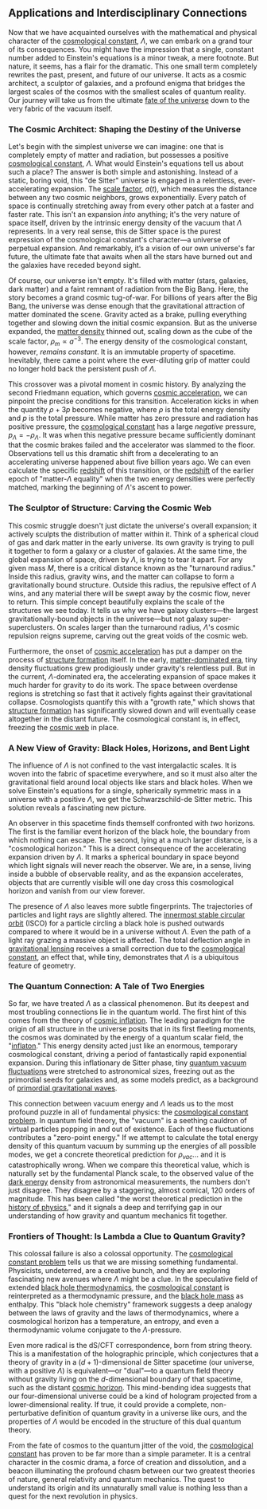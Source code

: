 ## Applications and Interdisciplinary Connections

Now that we have acquainted ourselves with the mathematical and physical character of the [cosmological constant](@article_id:158803), $\Lambda$, we can embark on a grand tour of its consequences. You might have the impression that a single, constant number added to Einstein's equations is a minor tweak, a mere footnote. But nature, it seems, has a flair for the dramatic. This one small term completely rewrites the past, present, and future of our universe. It acts as a cosmic architect, a sculptor of galaxies, and a profound enigma that bridges the largest scales of the cosmos with the smallest scales of quantum reality. Our journey will take us from the ultimate [fate of the universe](@article_id:158881) down to the very fabric of the vacuum itself.

### The Cosmic Architect: Shaping the Destiny of the Universe

Let's begin with the simplest universe we can imagine: one that is completely empty of matter and radiation, but possesses a positive [cosmological constant](@article_id:158803), $\Lambda$. What would Einstein's equations tell us about such a place? The answer is both simple and astonishing. Instead of a static, boring void, this "de Sitter" universe is engaged in a relentless, ever-accelerating expansion. The [scale factor](@article_id:157179), $a(t)$, which measures the distance between any two cosmic neighbors, grows exponentially. Every patch of space is continually stretching away from every other patch at a faster and faster rate. This isn't an expansion *into* anything; it's the very nature of space itself, driven by the intrinsic energy density of the vacuum that $\Lambda$ represents. In a very real sense, this de Sitter space is the purest expression of the cosmological constant's character—a universe of perpetual expansion. And remarkably, it’s a vision of our own universe's far future, the ultimate fate that awaits when all the stars have burned out and the galaxies have receded beyond sight.

Of course, our universe isn't empty. It's filled with matter (stars, galaxies, dark matter) and a faint remnant of radiation from the Big Bang. Here, the story becomes a grand cosmic tug-of-war. For billions of years after the Big Bang, the universe was dense enough that the gravitational attraction of matter dominated the scene. Gravity acted as a brake, pulling everything together and slowing down the initial cosmic expansion. But as the universe expanded, the [matter density](@article_id:262549) thinned out, scaling down as the cube of the scale factor, $\rho_m \propto a^{-3}$. The energy density of the cosmological constant, however, *remains constant*. It is an immutable property of spacetime. Inevitably, there came a point where the ever-diluting grip of matter could no longer hold back the persistent push of $\Lambda$.

This crossover was a pivotal moment in cosmic history. By analyzing the second Friedmann equation, which governs [cosmic acceleration](@article_id:161299), we can pinpoint the precise conditions for this transition. Acceleration kicks in when the quantity $\rho + 3p$ becomes negative, where $\rho$ is the total energy density and $p$ is the total pressure. While matter has zero pressure and radiation has positive pressure, the [cosmological constant](@article_id:158803) has a large *negative* pressure, $p_{\Lambda} = -\rho_{\Lambda}$. It was when this negative pressure became sufficiently dominant that the cosmic brakes failed and the accelerator was slammed to the floor. Observations tell us this dramatic shift from a decelerating to an accelerating universe happened about five billion years ago. We can even calculate the specific [redshift](@article_id:159451) of this transition, or the [redshift](@article_id:159451) of the earlier epoch of "matter-$\Lambda$ equality" when the two energy densities were perfectly matched, marking the beginning of $\Lambda$'s ascent to power.

### The Sculptor of Structure: Carving the Cosmic Web

This cosmic struggle doesn't just dictate the universe's overall expansion; it actively sculpts the distribution of matter within it. Think of a spherical cloud of gas and dark matter in the early universe. Its own gravity is trying to pull it together to form a galaxy or a cluster of galaxies. At the same time, the global expansion of space, driven by $\Lambda$, is trying to tear it apart. For any given mass $M$, there is a critical distance known as the "turnaround radius." Inside this radius, gravity wins, and the matter can collapse to form a gravitationally bound structure. Outside this radius, the repulsive effect of $\Lambda$ wins, and any material there will be swept away by the cosmic flow, never to return. This simple concept beautifully explains the scale of the structures we see today. It tells us why we have galaxy clusters—the largest gravitationally-bound objects in the universe—but not galaxy super-superclusters. On scales larger than the turnaround radius, $\Lambda$'s cosmic repulsion reigns supreme, carving out the great voids of the cosmic web.

Furthermore, the onset of [cosmic acceleration](@article_id:161299) has put a damper on the process of [structure formation](@article_id:157747) itself. In the early, [matter-dominated era](@article_id:271868), tiny density fluctuations grew prodigiously under gravity's relentless pull. But in the current, $\Lambda$-dominated era, the accelerating expansion of space makes it much harder for gravity to do its work. The space between overdense regions is stretching so fast that it actively fights against their gravitational collapse. Cosmologists quantify this with a "growth rate," which shows that [structure formation](@article_id:157747) has significantly slowed down and will eventually cease altogether in the distant future. The cosmological constant is, in effect, freezing the [cosmic web](@article_id:161548) in place.

### A New View of Gravity: Black Holes, Horizons, and Bent Light

The influence of $\Lambda$ is not confined to the vast intergalactic scales. It is woven into the fabric of spacetime everywhere, and so it must also alter the gravitational field around local objects like stars and black holes. When we solve Einstein's equations for a single, spherically symmetric mass in a universe with a positive $\Lambda$, we get the Schwarzschild-de Sitter metric. This solution reveals a fascinating new picture.

An observer in this spacetime finds themself confronted with *two* horizons. The first is the familiar event horizon of the black hole, the boundary from which nothing can escape. The second, lying at a much larger distance, is a "cosmological horizon." This is a direct consequence of the accelerating expansion driven by $\Lambda$. It marks a spherical boundary in space beyond which light signals will never reach the observer. We are, in a sense, living inside a bubble of observable reality, and as the expansion accelerates, objects that are currently visible will one day cross this cosmological horizon and vanish from our view forever.

The presence of $\Lambda$ also leaves more subtle fingerprints. The trajectories of particles and light rays are slightly altered. The [innermost stable circular orbit](@article_id:159706) (ISCO) for a particle circling a black hole is pushed outwards compared to where it would be in a universe without $\Lambda$. Even the path of a light ray grazing a massive object is affected. The total deflection angle in [gravitational lensing](@article_id:158506) receives a small correction due to the [cosmological constant](@article_id:158803), an effect that, while tiny, demonstrates that $\Lambda$ is a ubiquitous feature of geometry.

### The Quantum Connection: A Tale of Two Energies

So far, we have treated $\Lambda$ as a classical phenomenon. But its deepest and most troubling connections lie in the quantum world. The first hint of this comes from the theory of [cosmic inflation](@article_id:156104). The leading paradigm for the origin of all structure in the universe posits that in its first fleeting moments, the cosmos was dominated by the energy of a quantum scalar field, the "[inflaton](@article_id:161669)." This energy density acted just like an enormous, temporary cosmological constant, driving a period of fantastically rapid exponential expansion. During this inflationary de Sitter phase, tiny [quantum vacuum fluctuations](@article_id:141088) were stretched to astronomical sizes, freezing out as the primordial seeds for galaxies and, as some models predict, as a background of [primordial gravitational waves](@article_id:160586).

This connection between vacuum energy and $\Lambda$ leads us to the most profound puzzle in all of fundamental physics: the [cosmological constant problem](@article_id:154468). In quantum field theory, the "vacuum" is a seething cauldron of virtual particles popping in and out of existence. Each of these fluctuations contributes a "zero-point energy." If we attempt to calculate the total energy density of this quantum vacuum by summing up the energies of all possible modes, we get a concrete theoretical prediction for $\rho_{vac}$... and it is catastrophically wrong. When we compare this theoretical value, which is naturally set by the fundamental Planck scale, to the observed value of the [dark energy](@article_id:160629) density from astronomical measurements, the numbers don't just disagree. They disagree by a staggering, almost comical, 120 orders of magnitude. This has been called "the worst theoretical prediction in the [history of physics](@article_id:168188)," and it signals a deep and terrifying gap in our understanding of how gravity and quantum mechanics fit together.

### Frontiers of Thought: Is Lambda a Clue to Quantum Gravity?

This colossal failure is also a colossal opportunity. The [cosmological constant problem](@article_id:154468) tells us that we are missing something fundamental. Physicists, undeterred, are a creative bunch, and they are exploring fascinating new avenues where $\Lambda$ might be a clue. In the speculative field of extended [black hole thermodynamics](@article_id:135889), the [cosmological constant](@article_id:158803) is reinterpreted as a thermodynamic pressure, and the [black hole mass](@article_id:160380) as enthalpy. This "black hole chemistry" framework suggests a deep analogy between the laws of gravity and the laws of thermodynamics, where a cosmological horizon has a temperature, an entropy, and even a thermodynamic volume conjugate to the $\Lambda$-pressure.

Even more radical is the dS/CFT correspondence, born from string theory. This is a manifestation of the holographic principle, which conjectures that a theory of gravity in a $(d+1)$-dimensional de Sitter spacetime (our universe, with a positive $\Lambda$) is equivalent—or "dual"—to a quantum field theory without gravity living on the $d$-dimensional boundary of that spacetime, such as the distant [cosmic horizon](@article_id:157215). This mind-bending idea suggests that our four-dimensional universe could be a kind of hologram projected from a lower-dimensional reality. If true, it could provide a complete, non-perturbative definition of quantum gravity in a universe like ours, and the properties of $\Lambda$ would be encoded in the structure of this dual quantum theory.

From the fate of cosmos to the quantum jitter of the void, the [cosmological constant](@article_id:158803) has proven to be far more than a simple parameter. It is a central character in the cosmic drama, a force of creation and dissolution, and a beacon illuminating the profound chasm between our two greatest theories of nature, general relativity and quantum mechanics. The quest to understand its origin and its unnaturally small value is nothing less than a quest for the next revolution in physics.
